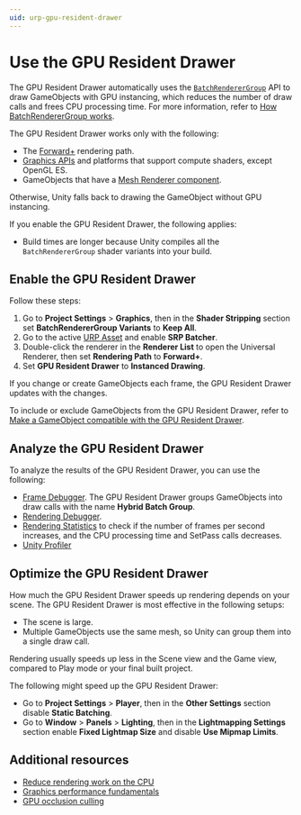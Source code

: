 ```yaml
---
uid: urp-gpu-resident-drawer
---
```


# Use the GPU Resident Drawer

The GPU Resident Drawer automatically uses the [`BatchRendererGroup`](https://docs.unity3d.com/Manual/batch-renderer-group.html) API to draw GameObjects with GPU instancing, which reduces the number of draw calls and frees CPU processing time. For more information, refer to [How BatchRendererGroup works](https://docs.unity3d.com/Manual/batch-renderer-group-how.html).

The GPU Resident Drawer works only with the following:

- The [Forward+](rendering/forward-plus-rendering-path.md) rendering path.
- [Graphics APIs](https://docs.unity3d.com/6000.0/Documentation/Manual/GraphicsAPIs.html) and platforms that support compute shaders, except OpenGL ES. 
- GameObjects that have a [Mesh Renderer component](https://docs.unity3d.com/Manual/class-MeshRenderer.html).

Otherwise, Unity falls back to drawing the GameObject without GPU instancing.

If you enable the GPU Resident Drawer, the following applies:

- Build times are longer because Unity compiles all the `BatchRendererGroup` shader variants into your build.

## Enable the GPU Resident Drawer

Follow these steps:

1. Go to **Project Settings** > **Graphics**, then in the **Shader Stripping** section set **BatchRendererGroup Variants** to **Keep All**.
2. Go to the active [URP Asset](universalrp-asset.md) and enable **SRP Batcher**.
3. Double-click the renderer in the **Renderer List** to open the Universal Renderer, then set **Rendering Path** to **Forward+**.
4. Set **GPU Resident Drawer** to **Instanced Drawing**.

If you change or create GameObjects each frame, the GPU Resident Drawer updates with the changes.

To include or exclude GameObjects from the GPU Resident Drawer, refer to [Make a GameObject compatible with the GPU Resident Drawer](make-object-compatible-gpu-rendering.md).

## Analyze the GPU Resident Drawer

To analyze the results of the GPU Resident Drawer, you can use the following:

- [Frame Debugger](https://docs.unity3d.com/Manual/FrameDebugger.html). The GPU Resident Drawer groups GameObjects into draw calls with the name **Hybrid Batch Group**.
- [Rendering Debugger](features/rendering-debugger.md#gpu-resident-drawer).
- [Rendering Statistics](https://docs.unity3d.com/Manual/RenderingStatistics.html) to check if the number of frames per second increases, and the CPU processing time and SetPass calls decreases.
- [Unity Profiler](optimize-for-better-performance.md)

## Optimize the GPU Resident Drawer

How much the GPU Resident Drawer speeds up rendering depends on your scene. The GPU Resident Drawer is most effective in the following setups:

- The scene is large.
- Multiple GameObjects use the same mesh, so Unity can group them into a single draw call.

Rendering usually speeds up less in the Scene view and the Game view, compared to Play mode or your final built project.

The following might speed up the GPU Resident Drawer:

- Go to **Project Settings** > **Player**, then in the **Other Settings** section disable **Static Batching**.
- Go to **Window** > **Panels** > **Lighting**, then in the **Lightmapping Settings** section enable **Fixed Lightmap Size** and disable **Use Mipmap Limits**.

## Additional resources

- [Reduce rendering work on the CPU](reduce-rendering-work-on-cpu.md)
- [Graphics performance fundamentals](https://docs.unity3d.com/Manual/OptimizingGraphicsPerformance.html)
- [GPU occlusion culling](gpu-culling.md)

